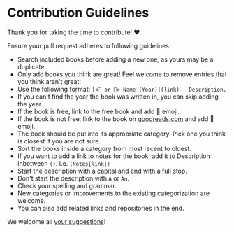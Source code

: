 # Contribution Guidelines

Thank you for taking the time to contribute! ♥️

Ensure your pull request adheres to following guidelines:

- Search included books before adding a new one, as yours may be a duplicate.
- Only add books you think are great! Feel welcome to remove entries that you think aren't great!
- Use the following format: `[<📕 or 📖> Name (Year)](link) - Description.`
- If you can't find the year the book was written in, you can skip adding the year.
- If the book is free, link to the free book and add 📖 emoji.
- If the book is not free, link to the book on [goodreads.com](https://www.goodreads.com/) and add 📕 emoji.
- The book should be put into its appropriate category. Pick one you think is closest if you are not sure.
- Sort the books inside a category from most recent to oldest.
- If you want to add a link to notes for the book, add it to Description inbetween `()`. i.e. `(Notes[link])`
- Start the description with a capital and end with a full stop.
- Don't start the description with `A` or `An`.
- Check your spelling and grammar.
- New categories or improvements to the existing categorization are welcome.
- You can also add related links and repositories in the end.

We welcome all [your suggestions](../../edit/master/README.md)!

